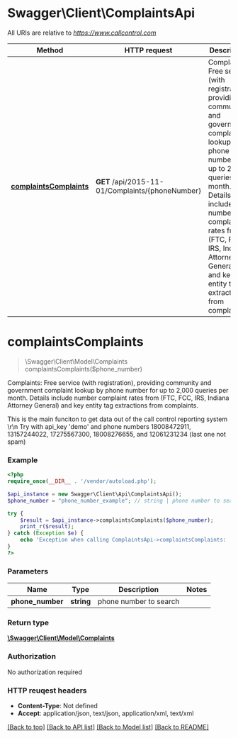 # Swagger\Client\ComplaintsApi

All URIs are relative to *https://www.callcontrol.com*

Method | HTTP request | Description
------------- | ------------- | -------------
[**complaintsComplaints**](ComplaintsApi.md#complaintsComplaints) | **GET** /api/2015-11-01/Complaints/{phoneNumber} | Complaints: Free service (with registration), providing community and government complaint lookup by phone number for up to 2,000 queries per month.  Details include number complaint rates from (FTC, FCC, IRS, Indiana Attorney  General) and key entity tag extractions from complaints.


# **complaintsComplaints**
> \Swagger\Client\Model\Complaints complaintsComplaints($phone_number)

Complaints: Free service (with registration), providing community and government complaint lookup by phone number for up to 2,000 queries per month.  Details include number complaint rates from (FTC, FCC, IRS, Indiana Attorney  General) and key entity tag extractions from complaints.

This is the main funciton to get data out of the call control reporting system<br />\r\n            Try with api_key 'demo' and phone numbers 18008472911, 13157244022, 17275567300, 18008276655, and 12061231234 (last one not spam)

### Example 
```php
<?php
require_once(__DIR__ . '/vendor/autoload.php');

$api_instance = new Swagger\Client\Api\ComplaintsApi();
$phone_number = "phone_number_example"; // string | phone number to search

try { 
    $result = $api_instance->complaintsComplaints($phone_number);
    print_r($result);
} catch (Exception $e) {
    echo 'Exception when calling ComplaintsApi->complaintsComplaints: ', $e->getMessage(), "\n";
}
?>
```

### Parameters

Name | Type | Description  | Notes
------------- | ------------- | ------------- | -------------
 **phone_number** | **string**| phone number to search | 

### Return type

[**\Swagger\Client\Model\Complaints**](Complaints.md)

### Authorization

No authorization required

### HTTP reuqest headers

 - **Content-Type**: Not defined
 - **Accept**: application/json, text/json, application/xml, text/xml

[[Back to top]](#) [[Back to API list]](../README.md#documentation-for-api-endpoints) [[Back to Model list]](../README.md#documentation-for-models) [[Back to README]](../README.md)

